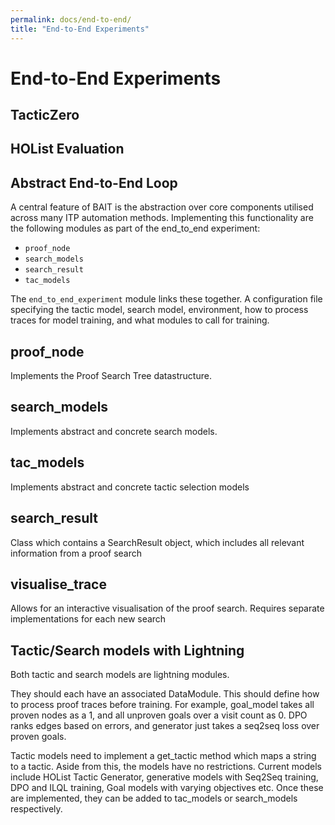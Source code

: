 ```yaml
---
permalink: docs/end-to-end/
title: "End-to-End Experiments"
---
```



# End-to-End Experiments

## TacticZero

## HOList Evaluation

## Abstract End-to-End Loop

A central feature of BAIT is the abstraction over core components utilised across many ITP automation methods.
Implementing this functionality are the following modules as part of the end_to_end experiment:

- `proof_node`
- `search_models`
- `search_result`
- `tac_models`

The `end_to_end_experiment` module links these together. A configuration file specifying the tactic model,
search model, environment, how to process traces for model training, and what modules to call for training.

## proof_node

Implements the Proof Search Tree datastructure.

## search_models

Implements abstract and concrete search models.

## tac_models

Implements abstract and concrete tactic selection models

## search_result

Class which contains a SearchResult object, which includes all relevant information from a proof search

## visualise_trace

Allows for an interactive visualisation of the proof search.
Requires separate implementations for each new search

## Tactic/Search models with Lightning

Both tactic and search models are lightning modules.

They should each have an associated DataModule.
This should define how to process proof traces before training. For example, goal_model takes
all proven nodes as a 1, and all unproven goals over a visit count as 0. DPO ranks edges based on errors,
and generator just takes a seq2seq loss over proven goals.

Tactic models need to implement a get_tactic method which maps a string to a tactic.
Aside from this, the models have no restrictions.
Current models include HOList Tactic Generator, generative models with Seq2Seq training, DPO and ILQL training,
Goal models with varying objectives etc. Once these are implemented, they can be added to tac_models or search_models
respectively.
